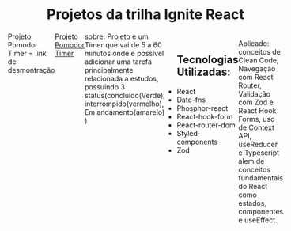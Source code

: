<h1 align="center"> Projetos da trilha Ignite React </h1>
<div style="display:flex; justify-content:center;">
Projeto Pomodor Timer =
link de desmontração <a href="https://youtu.be/dAO9HRCcNoA" target="_blank">Projeto Pomodor Timer</a>
sobre: Projeto e um Timer que vai de 5 a 60 minutos onde e possivel adicionar uma tarefa
principalmente relacionada a estudos, possuindo 3 status(concluido(Verde), interrompido(vermelho), Em andamento(amarelo) )
<ul> 
<h2> Tecnologias Utilizadas: </h2>
<li>React</li>
<li>Date-fns</li>
<li>Phosphor-react</li>
<li>React-hook-form</li>
<li>React-router-dom</li>
<li>Styled-components</li>
<li>Zod</li>
</ul>

<p>Aplicado: conceitos de Clean Code, Navegação com React Router, Validação com Zod e React Hook Forms, uso de Context API, useReducer e Typescript alem de conceitos fundamentais do React como estados, componentes e useEffect. </p>

</div>
